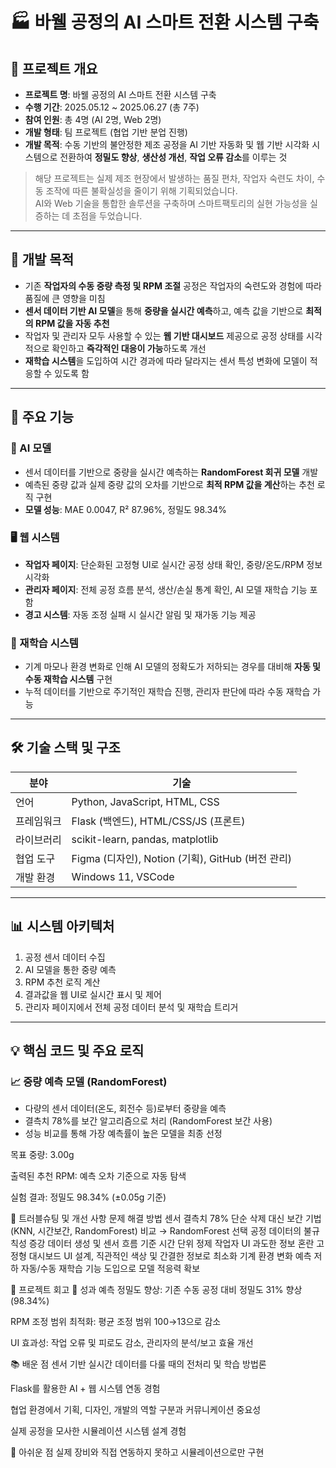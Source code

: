 # 🏭 바웰 공정의 AI 스마트 전환 시스템 구축

## 📝 프로젝트 개요

- **프로젝트 명**: 바웰 공정의 AI 스마트 전환 시스템 구축
- **수행 기간**: 2025.05.12 ~ 2025.06.27 (총 7주)
- **참여 인원**: 총 4명 (AI 2명, Web 2명)
- **개발 형태**: 팀 프로젝트 (협업 기반 분업 진행)
- **개발 목적**: 수동 기반의 불안정한 제조 공정을 AI 기반 자동화 및 웹 기반 시각화 시스템으로 전환하여 **정밀도 향상**, **생산성 개선**, **작업 오류 감소**를 이루는 것

> 해당 프로젝트는 실제 제조 현장에서 발생하는 품질 편차, 작업자 숙련도 차이, 수동 조작에 따른 불확실성을 줄이기 위해 기획되었습니다.  
> AI와 Web 기술을 통합한 솔루션을 구축하며 스마트팩토리의 실현 가능성을 실증하는 데 초점을 두었습니다.

---

## 🎯 개발 목적

- 기존 **작업자의 수동 중량 측정 및 RPM 조절** 공정은 작업자의 숙련도와 경험에 따라 품질에 큰 영향을 미침
- **센서 데이터 기반 AI 모델**을 통해 **중량을 실시간 예측**하고, 예측 값을 기반으로 **최적의 RPM 값을 자동 추천**
- 작업자 및 관리자 모두 사용할 수 있는 **웹 기반 대시보드** 제공으로 공정 상태를 시각적으로 확인하고 **즉각적인 대응이 가능**하도록 개선
- **재학습 시스템**을 도입하여 시간 경과에 따라 달라지는 센서 특성 변화에 모델이 적응할 수 있도록 함

---

## 📌 주요 기능

### 🧠 AI 모델

- 센서 데이터를 기반으로 중량을 실시간 예측하는 **RandomForest 회귀 모델** 개발
- 예측된 중량 값과 실제 중량 값의 오차를 기반으로 **최적 RPM 값을 계산**하는 추천 로직 구현
- **모델 성능**: MAE 0.0047, R² 87.96%, 정밀도 98.34%

### 🖥️ 웹 시스템

- **작업자 페이지**: 단순화된 고정형 UI로 실시간 공정 상태 확인, 중량/온도/RPM 정보 시각화
- **관리자 페이지**: 전체 공정 흐름 분석, 생산/손실 통계 확인, AI 모델 재학습 기능 포함
- **경고 시스템**: 자동 조정 실패 시 실시간 알림 및 재가동 기능 제공

### 🔁 재학습 시스템

- 기계 마모나 환경 변화로 인해 AI 모델의 정확도가 저하되는 경우를 대비해 **자동 및 수동 재학습 시스템** 구현
- 누적 데이터를 기반으로 주기적인 재학습 진행, 관리자 판단에 따라 수동 재학습 가능

---

## 🛠️ 기술 스택 및 구조

| 분야      | 기술                                                |
| --------- | -------------------------------------------------- |
| 언어      | Python, JavaScript, HTML, CSS                       |
| 프레임워크 | Flask (백엔드), HTML/CSS/JS (프론트)                |
| 라이브러리 | scikit-learn, pandas, matplotlib                    |
| 협업 도구 | Figma (디자인), Notion (기획), GitHub (버전 관리)    |
| 개발 환경 | Windows 11, VSCode                                  |

---

## 📊 시스템 아키텍처

1. 공정 센서 데이터 수집  
2. AI 모델을 통한 중량 예측  
3. RPM 추천 로직 계산  
4. 결과값을 웹 UI로 실시간 표시 및 제어  
5. 관리자 페이지에서 전체 공정 데이터 분석 및 재학습 트리거  

---

## 💡 핵심 코드 및 주요 로직

### 📈 중량 예측 모델 (RandomForest)

- 다량의 센서 데이터(온도, 회전수 등)로부터 중량을 예측
- 결측치 78%를 보간 알고리즘으로 처리 (RandomForest 보간 사용)
- 성능 비교를 통해 가장 예측률이 높은 모델을 최종 선정

목표 중량: 3.00g

출력된 추천 RPM: 예측 오차 기준으로 자동 탐색

실험 결과: 정밀도 98.34% (±0.05g 기준)

🧪 트러블슈팅 및 개선 사항
문제	해결 방법
센서 결측치 78%	단순 삭제 대신 보간 기법(KNN, 시간보간, RandomForest) 비교 → RandomForest 선택
공정 데이터의 불규칙성	증강 데이터 생성 및 센서 흐름 기준 시간 단위 정제
작업자 UI 과도한 정보 혼란	고정형 대시보드 UI 설계, 직관적인 색상 및 간결한 정보로 최소화
기계 환경 변화 예측 저하	자동/수동 재학습 기능 도입으로 모델 적응력 확보

🔎 프로젝트 회고
🎉 성과
예측 정밀도 향상: 기존 수동 공정 대비 정밀도 31% 향상 (98.34%)

RPM 조정 범위 최적화: 평균 조정 범위 100→13으로 감소

UI 효과성: 작업 오류 및 피로도 감소, 관리자의 분석/보고 효율 개선

📚 배운 점
센서 기반 실시간 데이터를 다룰 때의 전처리 및 학습 방법론

Flask를 활용한 AI + 웹 시스템 연동 경험

협업 환경에서 기획, 디자인, 개발의 역할 구분과 커뮤니케이션 중요성

실제 공정을 모사한 시뮬레이션 시스템 설계 경험

🙋 아쉬운 점
실제 장비와 직접 연동하지 못하고 시뮬레이션으로만 구현
